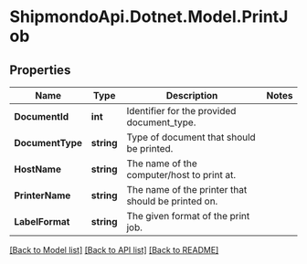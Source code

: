 # ShipmondoApi.Dotnet.Model.PrintJob

## Properties

Name | Type | Description | Notes
------------ | ------------- | ------------- | -------------
**DocumentId** | **int** | Identifier for the provided document_type. | 
**DocumentType** | **string** | Type of document that should be printed. | 
**HostName** | **string** | The name of the computer/host to print at. | 
**PrinterName** | **string** | The name of the printer that should be printed on. | 
**LabelFormat** | **string** | The given format of the print job. | 

[[Back to Model list]](../README.md#documentation-for-models) [[Back to API list]](../README.md#documentation-for-api-endpoints) [[Back to README]](../README.md)

